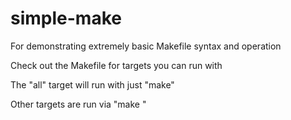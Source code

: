 # simple-make
For demonstrating extremely basic Makefile syntax and operation

Check out the Makefile for targets you can run with

The "all" target will run with just "make"

Other targets are run via "make <target>"
